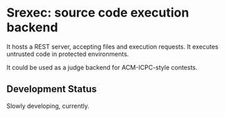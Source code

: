# Srexec: source code execution backend #

It hosts a REST server, accepting files and execution requests. It executes untrusted code in protected environments.

It could be used as a judge backend for ACM-ICPC-style contests.

## Development Status ##

Slowly developing, currently.

